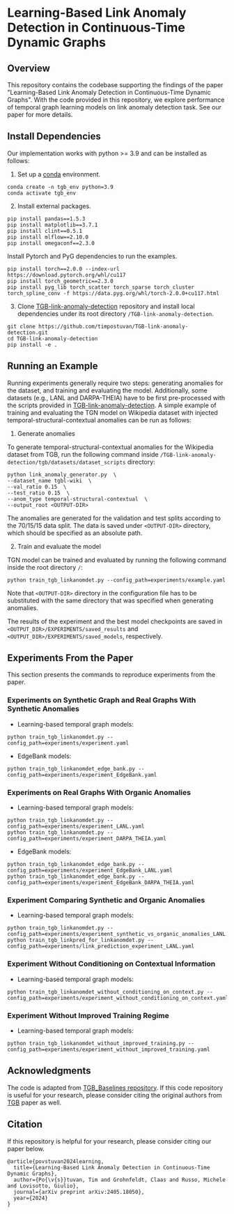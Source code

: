 # Learning-Based Link Anomaly Detection in Continuous-Time Dynamic Graphs

## Overview
This repository contains the codebase supporting the findings of the paper "Learning-Based Link Anomaly Detection in Continuous-Time Dynamic Graphs".
With the code provided in this repository, we explore performance of temporal graph learning models on link anomaly detection task.
See our paper for more details.


## Install Dependencies
Our implementation works with python >= 3.9 and can be installed as follows:

1. Set up a [conda](https://docs.conda.io/projects/conda/en/latest/index.html) environment.
```
conda create -n tgb_env python=3.9
conda activate tgb_env
```

2. Install external packages.
```
pip install pandas==1.5.3
pip install matplotlib==3.7.1
pip install clint==0.5.1
pip install mlflow==2.10.0
pip install omegaconf==2.3.0
```

Install Pytorch and PyG dependencies to run the examples.
```
pip install torch==2.0.0 --index-url https://download.pytorch.org/whl/cu117
pip install torch_geometric==2.3.0
pip install pyg_lib torch_scatter torch_sparse torch_cluster torch_spline_conv -f https://data.pyg.org/whl/torch-2.0.0+cu117.html
```

3. Clone [TGB-link-anomaly-detection](https://github.com/timpostuvan/TGB-link-anomaly-detection) repository and install local dependencies under its root directory `/TGB-link-anomaly-detection`.
```
git clone https://github.com/timpostuvan/TGB-link-anomaly-detection.git
cd TGB-link-anomaly-detection
pip install -e .
```


## Running an Example
Running experiments generally require two steps: generating anomalies for the dataset, and training and evaluating the model. Additionally, some datasets (e.g., LANL and DARPA-THEIA) have to be first pre-processed with the scripts provided in [TGB-link-anomaly-detection](https://github.com/timpostuvan/TGB-link-anomaly-detection).
A simple example of training and evaluating the TGN model on Wikipedia dataset with injected temporal-structural-contextual anomalies can be run as follows:

1. Generate anomalies

To generate temporal-structural-contextual anomalies for the Wikipedia dataset from TGB, run the following command inside `/TGB-link-anomaly-detection/tgb/datasets/dataset_scripts` directory:
```
python link_anomaly_generator.py  \
--dataset_name tgbl-wiki  \
--val_ratio 0.15  \
--test_ratio 0.15  \
--anom_type temporal-structural-contextual  \
--output_root <OUTPUT-DIR>
```

The anomalies are generated for the validation and test splits according to the 70/15/15 data split. The data is saved under `<OUTPUT-DIR>` directory, which should be specified as an absolute path.

2. Train and evaluate the model

TGN model can be trained and evaluated by running the following command inside the root directory `/`:
```
python train_tgb_linkanomdet.py --config_path=experiments/example.yaml
```
Note that `<OUTPUT-DIR>` directory in the configuration file has to be substituted with the same directory that was specified when generating anomalies.

The results of the experiment and the best model checkpoints are saved in `<OUTPUT_DIR>/EXPERIMENTS/saved_results` and `<OUTPUT_DIR>/EXPERIMENTS/saved_models`, respectively.


## Experiments From the Paper
This section presents the commands to reproduce experiments from the paper.

### Experiments on Synthetic Graph and Real Graphs With Synthetic Anomalies
- Learning-based temporal graph models:
```
python train_tgb_linkanomdet.py --config_path=experiments/experiment.yaml
```

- EdgeBank models:
```
python train_tgb_linkanomdet_edge_bank.py --config_path=experiments/experiment_EdgeBank.yaml
```

### Experiments on Real Graphs With Organic Anomalies
- Learning-based temporal graph models:
```
python train_tgb_linkanomdet.py --config_path=experiments/experiment_LANL.yaml
python train_tgb_linkanomdet.py --config_path=experiments/experiment_DARPA_THEIA.yaml
```

- EdgeBank models:
```
python train_tgb_linkanomdet_edge_bank.py --config_path=experiments/experiment_EdgeBank_LANL.yaml
python train_tgb_linkanomdet_edge_bank.py --config_path=experiments/experiment_EdgeBank_DARPA_THEIA.yaml
```

### Experiment Comparing Synthetic and Organic Anomalies
- Learning-based temporal graph models:
```
python train_tgb_linkanomdet.py --config_path=experiments/experiment_synthetic_vs_organic_anomalies_LANL.yaml
python train_tgb_linkpred_for_linkanomdet.py --config_path=experiments/link_prediction_experiment_LANL.yaml
```

### Experiment Without Conditioning on Contextual Information
- Learning-based temporal graph models:
```
python train_tgb_linkanomdet_without_conditioning_on_context.py --config_path=experiments/experiment_without_conditioning_on_context.yaml
```

### Experiment Without Improved Training Regime
- Learning-based temporal graph models:
```
python train_tgb_linkanomdet_without_improved_training.py --config_path=experiments/experiment_without_improved_training.yaml
```


## Acknowledgments
The code is adapted from [TGB_Baselines repository](https://github.com/fpour/TGB_Baselines). If this code repository is useful for your research, please consider citing the original authors from [TGB](https://arxiv.org/pdf/2307.01026.pdf) paper as well.


## Citation
If this repository is helpful for your research, please consider citing our paper below.
```{bibtex}
@article{povstuvan2024learning,
  title={Learning-Based Link Anomaly Detection in Continuous-Time Dynamic Graphs},
  author={Po{\v{s}}tuvan, Tim and Grohnfeldt, Claas and Russo, Michele and Lovisotto, Giulio},
  journal={arXiv preprint arXiv:2405.18050},
  year={2024}
}
```
